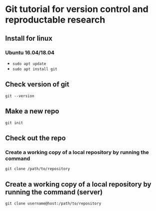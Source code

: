 # Git tutorial for version control and reproductable research

## Install for linux

### Ubuntu 16.04/18.04
- ```sudo apt update```
- ```sudo apt install git```

## Check version of git
```git --version```

## Make a new repo
```git init```

## Check out the repo

### Create a working copy of a local repository by running the command
```git clone /path/to/repository```

## Create a working copy of a local repository by running the command (server)
```git clone username@host:/path/to/repository```

